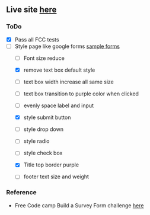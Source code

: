 ## Live site [here](https://kailashganesh.github.io/SurveyFormFCC/)

### ToDo 
- [x] Pass all FCC tests
- [ ] Style page like google forms [sample forms](https://forms.gle/kRMEunV866b719dg7)
  - [ ] Font size reduce
  - [x] remove text box default style
  - [ ] text box width increase all same size
  - [ ] text box transition to purple color when clicked
  - [ ] evenly space label and input
  - [x] style submit button 
  - [ ] style drop down
  - [ ] style radio 
  - [ ] style check box
  - [x] Title top border purple
  - [ ] footer text size and weight


### Reference
- Free Code camp Build a Survey Form challenge [here](https://www.freecodecamp.org/learn/responsive-web-design/responsive-web-design-projects/build-a-survey-form)
